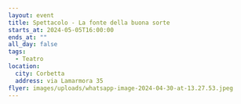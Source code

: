 ```yaml
---
layout: event
title: Spettacolo - La fonte della buona sorte
starts_at: 2024-05-05T16:00:00
ends_at: ""
all_day: false
tags:
  - Teatro
location:
  city: Corbetta
  address: via Lamarmora 35
flyer: images/uploads/whatsapp-image-2024-04-30-at-13.27.53.jpeg
---
```


